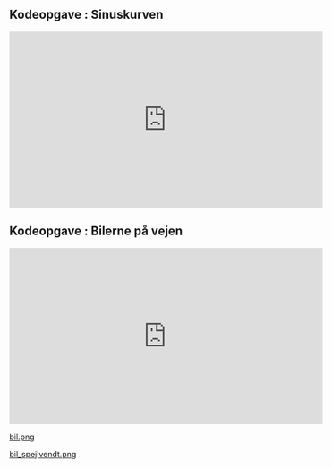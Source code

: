 


## Kodeopgave : Sinuskurven ##

<iframe width="560" height="315" src="https://www.youtube.com/embed/NJBmhIyVbwM" title="YouTube video player" frameborder="0" allow="accelerometer; autoplay; clipboard-write; encrypted-media; gyroscope; picture-in-picture" allowfullscreen></iframe>

## Kodeopgave : Bilerne på vejen ##

<iframe width="560" height="315" src="https://www.youtube.com/embed/klF1Ciz9fv4" title="YouTube video player" frameborder="0" allow="accelerometer; autoplay; clipboard-write; encrypted-media; gyroscope; picture-in-picture" allowfullscreen></iframe>

[bil.png](biler_billeder/bil.png)

[bil_spejlvendt.png](biler_billeder/bil_spejlvendt.png)
